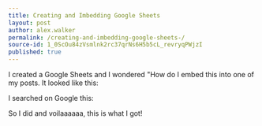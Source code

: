 ```yaml
---
title: Creating and Imbedding Google Sheets 
layout: post
author: alex.walker
permalink: /creating-and-imbedding-google-sheets-/
source-id: 1_0ScOu84zVsmlnk2rc37qrNs6H5b5cL_revryqPWjzI
published: true
---
```

I created a Google Sheets and I wondered "How do I embed this into one of my posts. It looked like this:



I searched on Google this:

So I did and voilaaaaaa, this is what I got!

